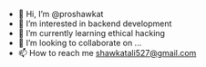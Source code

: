 - 👋 Hi, I’m @proshawkat
- 👀 I’m interested in backend development
- 🌱 I’m currently learning ethical hacking
- 💞️ I’m looking to collaborate on ...
- 📫 How to reach me shawkatali527@gmail.com

<!---
proshawkat/proshawkat is a ✨ special ✨ repository because its `README.md` (this file) appears on your GitHub profile.
You can click the Preview link to take a look at your changes.
--->
